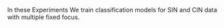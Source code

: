 In these Experiments We train classification models for SIN and CIN data with multiple fixed focus.

